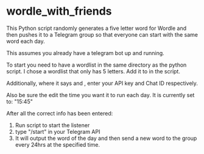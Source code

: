 # wordle_with_friends

This Python script randomly generates a five letter word for Wordle and then pushes it to a Telegram group so that everyone can start with the same word each day.

This assumes you already have a telegram bot up and running. 

To start you need to have a wordlist in the same directory as the python script. I chose a wordlist that only has 5 letters. Add it to <YOUR WORDLIST HERE> in the script.

Additionally, where it says <YOUR API KEY HERE> and <YOUR CHAT ID HERE>, enter your API key and Chat ID respectively. 

Also be sure the edit the time you want it to run each day. It is currently set to: "15:45"

After all the correct info has been entered:
1) Run script to start the listener
2) type "/start" in your Telegram API
3) It will output the word of the day and then send a new word to the group every 24hrs at the specified time. 
